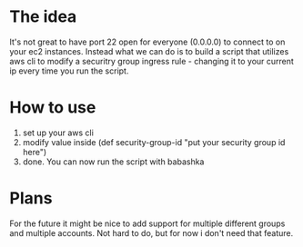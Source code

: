 # The idea
It's not great to have port 22 open for everyone (0.0.0.0) to connect to on your ec2 instances.
Instead what we can do is to build a script that utilizes aws cli to modify a securitry group ingress rule - changing it to your current ip every time you run the script.

# How to use
1. set up your aws cli
2. modify value inside (def security-group-id "put your security group id here")
3. done. You can now run the script with babashka

# Plans
For the future it might be nice to add support for multiple different groups and multiple accounts. 
Not hard to do, but for now i don't need that feature. 